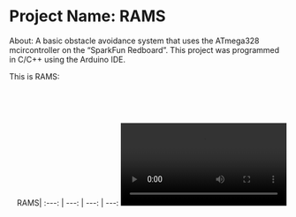 # Project Name: RAMS
About: A basic obstacle avoidance system that uses the ATmega328 mcircontroller on the “SparkFun Redboard”. This project was programmed in C/C++ using the Arduino IDE.

This is RAMS: <br />
<p align="center">

</p>
<br />

<p align="center">
</p>
<br />

  <div align="center">
  
&nbsp;&nbsp;&nbsp;RAMS|
:---:  | ---: | ---: | ---:
<video src=''> | <video src=''> | <video src=''> | <video src=''>

</div>
  <br />
